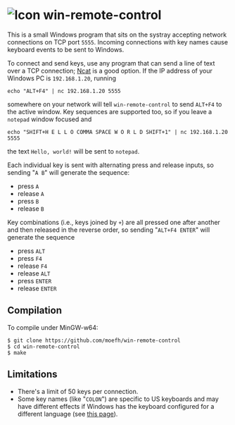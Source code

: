 # ![Icon](icon.ico) win-remote-control

This is a small Windows program that sits on the systray accepting network connections on TCP port `5555`.
Incoming connections with key names cause keyboard events to be sent to Windows.

To connect and send keys, use any program that can send a line of text over a TCP connection; [Ncat](https://nmap.org/ncat/) is a good option. If the IP address of
your Windows PC is `192.168.1.20`, running

    echo "ALT+F4" | nc 192.168.1.20 5555

somewhere on your network will tell `win-remote-control` to send `ALT+F4` to the active window. Key
sequences are supported too, so if you leave a `notepad` window focused and

    echo "SHIFT+H E L L O COMMA SPACE W O R L D SHIFT+1" | nc 192.168.1.20 5555

the text `Hello, world!` will be sent to `notepad`.

Each individual key is sent with alternating press and release inputs, so sending "`A B`" will generate the sequence:
- press `A`
- release `A`
- press `B`
- release `B`

Key combinations (i.e., keys joined by `+`) are all pressed one after another and then released in the reverse order, so
sending "`ALT+F4 ENTER`" will generate the sequence
- press `ALT`
- press `F4`
- release `F4`
- release `ALT`
- press `ENTER`
- release `ENTER`

## Compilation

To compile under MinGW-w64:

    $ git clone https://github.com/moefh/win-remote-control
    $ cd win-remote-control
    $ make

## Limitations

- There's a limit of 50 keys per connection.
- Some key names (like "`COLON`") are specific to US keyboards and may have different effects if Windows has the keyboard configured for a different language (see [this page](https://docs.microsoft.com/en-us/windows/win32/inputdev/virtual-key-codes)).
